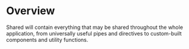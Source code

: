 # Overview
Shared will contain everything that may be shared throughout the whole application,
from universally useful pipes and directives to custom-built components and utility functions.
